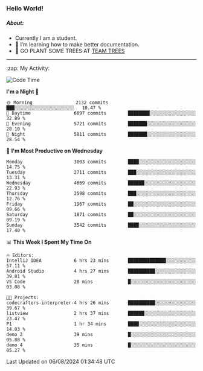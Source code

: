 ### Hello World!

##### About:
- Currently I am a student.
- 🌱 I’m learning how to make better documentation.
- 🌱 GO PLANT SOME TREES AT [TEAM TREES](https://teamtrees.org/)

---
  <summary>:zap: My Activity:</summary>
  
<!--START_SECTION:waka-->
![Code Time](http://img.shields.io/badge/Code%20Time-1%2C388%20hrs%2037%20mins-blue)

**I'm a Night 🦉** 

```text
🌞 Morning                2132 commits        ███░░░░░░░░░░░░░░░░░░░░░░   10.47 % 
🌆 Daytime                6697 commits        ████████░░░░░░░░░░░░░░░░░   32.89 % 
🌃 Evening                5721 commits        ███████░░░░░░░░░░░░░░░░░░   28.10 % 
🌙 Night                  5811 commits        ███████░░░░░░░░░░░░░░░░░░   28.54 % 
```
📅 **I'm Most Productive on Wednesday** 

```text
Monday                   3003 commits        ████░░░░░░░░░░░░░░░░░░░░░   14.75 % 
Tuesday                  2711 commits        ███░░░░░░░░░░░░░░░░░░░░░░   13.31 % 
Wednesday                4669 commits        ██████░░░░░░░░░░░░░░░░░░░   22.93 % 
Thursday                 2598 commits        ███░░░░░░░░░░░░░░░░░░░░░░   12.76 % 
Friday                   1967 commits        ██░░░░░░░░░░░░░░░░░░░░░░░   09.66 % 
Saturday                 1871 commits        ██░░░░░░░░░░░░░░░░░░░░░░░   09.19 % 
Sunday                   3542 commits        ████░░░░░░░░░░░░░░░░░░░░░   17.40 % 
```


📊 **This Week I Spent My Time On** 

```text
🔥 Editors: 
IntelliJ IDEA            6 hrs 23 mins       ██████████████░░░░░░░░░░░   57.11 % 
Android Studio           4 hrs 27 mins       ██████████░░░░░░░░░░░░░░░   39.81 % 
VS Code                  20 mins             █░░░░░░░░░░░░░░░░░░░░░░░░   03.08 % 

🐱‍💻 Projects: 
codecrafters-interpreter-4 hrs 26 mins       ██████████░░░░░░░░░░░░░░░   39.67 % 
listview                 2 hrs 37 mins       ██████░░░░░░░░░░░░░░░░░░░   23.47 % 
P1                       1 hr 34 mins        ████░░░░░░░░░░░░░░░░░░░░░   14.03 % 
demo 2                   39 mins             █░░░░░░░░░░░░░░░░░░░░░░░░   05.88 % 
demo 4                   35 mins             █░░░░░░░░░░░░░░░░░░░░░░░░   05.27 % 
```


 Last Updated on 06/08/2024 01:34:48 UTC
<!--END_SECTION:waka-->
